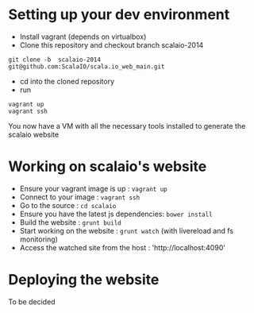 Setting up your dev environment
==========

* Install vagrant (depends on virtualbox)
* Clone this repository and checkout branch scalaio-2014
```
git clone -b  scalaio-2014 git@github.com:ScalaIO/scala.io_web_main.git
```
* cd into the cloned repository
* run
````shell
vagrant up
vagrant ssh
````

You now have a VM with all the necessary tools installed to generate the scalaio website

Working on scalaio's website
==========
* Ensure your vagrant image is up : `vagrant up`
* Connect to your image : `vagrant ssh`
* Go to the source : `cd scalaio`
* Ensure you have the latest js dependencies: `bower install`
* Build the website : `grunt build`
* Start working on the website : `grunt watch` (with livereload and fs monitoring)
* Access the watched site from the host : 'http://localhost:4090'


Deploying the website
==========

To be decided
